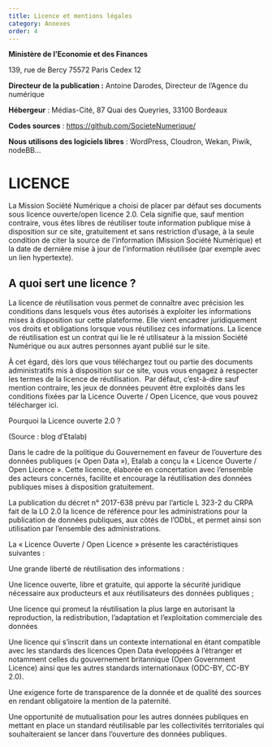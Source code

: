 ```yaml
---
title: Licence et mentions légales
category: Annexes
order: 4
---
```


**Minist&egrave;re de l’Economie et des Finances**

139, rue de Bercy 75572 Paris Cedex 12

**Directeur de la publication :**&nbsp;Antoine Darodes, Directeur de l’Agence du num&eacute;rique

**H&eacute;bergeur** : M&eacute;dias-Cit&eacute;, 87 Quai des Queyries, 33100 Bordeaux

**Codes sources** : https://github.com/SocieteNumerique/

**Nous utilisons des logiciels libres** : WordPress, Cloudron, Wekan, Piwik, nodeBB…

# LICENCE

La Mission Soci&eacute;t&eacute; Num&eacute;rique a choisi de placer par d&eacute;faut ses documents sous licence ouverte/open licence 2.0. Cela signifie que, sauf mention contraire, vous &ecirc;tes libres de r&eacute;utiliser toute information publique mise &agrave; disposition sur ce site, gratuitement et sans restriction d’usage, &agrave; la seule condition de citer la source de l’information (Mission Soci&eacute;t&eacute; Num&eacute;rique) et la date de derni&egrave;re mise &agrave; jour de l’information r&eacute;utilis&eacute;e (par exemple avec un lien hypertexte).

## A quoi sert une licence ?

La licence de r&eacute;utilisation vous permet de conna&icirc;tre avec pr&eacute;cision les conditions dans lesquels vous &ecirc;tes autoris&eacute;s &agrave; exploiter les informations mises &agrave; disposition sur cette plateforme. Elle vient encadrer juridiquement vos droits et obligations lorsque vous r&eacute;utilisez ces informations. La licence de r&eacute;utilisation est un contrat qui lie le r&eacute; utilisateur &agrave; la mission Soci&eacute;t&eacute; Num&eacute;rique ou aux autres personnes ayant publi&eacute; sur le site.

&Agrave; cet &eacute;gard, d&egrave;s lors que vous t&eacute;l&eacute;chargez tout ou partie des documents administratifs mis &agrave; disposition sur ce site, vous vous engagez &agrave; respecter les termes de la licence de r&eacute;utilisation.&nbsp; Par d&eacute;faut, c’est-&agrave;-dire sauf mention contraire, les jeux de donn&eacute;es peuvent &ecirc;tre exploit&eacute;s dans les conditions fix&eacute;es par la Licence Ouverte / Open Licence, que vous pouvez t&eacute;l&eacute;charger ici.

Pourquoi la Licence ouverte 2.0 ? &nbsp;

(Source : blog d’Etalab)

Dans le cadre de la politique du Gouvernement en faveur de l’ouverture des donn&eacute;es publiques (&laquo; Open Data &raquo;), Etalab a con&ccedil;u la &laquo; Licence Ouverte / Open Licence &raquo;. Cette licence, &eacute;labor&eacute;e en concertation avec l’ensemble des acteurs concern&eacute;s, facilite et encourage la r&eacute;utilisation des donn&eacute;es publiques mises &agrave; disposition gratuitement.

La publication du d&eacute;cret n&deg; 2017-638 pr&eacute;vu par l’article L 323-2 du CRPA fait de la LO 2.0 la licence de r&eacute;f&eacute;rence pour les administrations pour la publication de donn&eacute;es publiques, aux c&ocirc;t&eacute;s de l’ODbL, et permet ainsi son utilisation par l’ensemble des administrations.

La &laquo; Licence Ouverte / Open Licence &raquo; pr&eacute;sente les caract&eacute;ristiques suivantes :

Une grande libert&eacute; de r&eacute;utilisation des informations :

Une licence ouverte, libre et gratuite, qui apporte la s&eacute;curit&eacute; juridique n&eacute;cessaire aux producteurs et aux r&eacute;utilisateurs des donn&eacute;es publiques ;

Une licence qui promeut la r&eacute;utilisation la plus large en autorisant la reproduction, la redistribution, l’adaptation et l’exploitation commerciale des donn&eacute;es

Une licence qui s’inscrit dans un contexte international en &eacute;tant compatible avec les standards des licences Open Data &eacute;velopp&eacute;es &agrave; l’&eacute;tranger et notamment celles du gouvernement britannique (Open Government Licence) ainsi que les autres standards internationaux (ODC-BY, CC-BY 2.0).

Une exigence forte de transparence de la donn&eacute;e et de qualit&eacute; des sources en rendant obligatoire la mention de la paternit&eacute;.

Une opportunit&eacute; de mutualisation pour les autres donn&eacute;es publiques en mettant en place un standard r&eacute;utilisable par les collectivit&eacute;s territoriales qui souhaiteraient se lancer dans l’ouverture des donn&eacute;es publiques.